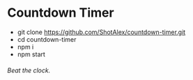 # Countdown Timer

- git clone https://github.com/ShotAlex/countdown-timer.git
- cd countdown-timer
- npm i
- npm start

###### Beat the clock.